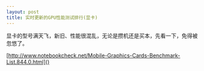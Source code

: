 ```yaml
---
layout: post
title: 实时更新的GPU性能测试排行(显卡)
---
```


显卡的型号满天飞，新旧、性能很混乱，无论是攒机还是买本，先看一下，免得被忽悠了。

[http://www.notebookcheck.net/Mobile-Graphics-Cards-Benchmark-List.844.0.html]()